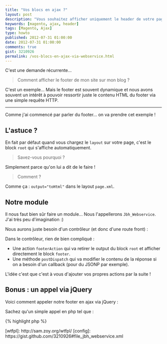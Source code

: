 ```yaml
---
title: "Vos blocs en ajax ?"
layout: post
description: "Vous souhaitez afficher uniquement le header de votre page via une requête ajax ? Easy :)"
keywords: [magento, ajax, header]
tags: [Magento, Ajax]
type: howto
published: 2012-07-31 01:00:00
date: 2012-07-31 01:00:00
comments: true
gist: 3210926
permalink: /vos-blocs-en-ajax-via-webservice.html
---
```


C'est une demande récurrente...

> Comment afficher le footer de mon site sur mon blog ?

C'est un exemple... Mais le footer est souvent dynamique et nous avons souvent un intérêt à pouvoir ressortir juste le contenu HTML du footer via une simple requête HTTP.

<!-- more start -->

<hr />

Comme j'ai commencé par parler du footer... on va prendre cet exemple !

## L'astuce ?

En fait par défaut quand vous chargez le `layout` sur votre page, c'est le block `root` qui s'affiche automatiquement.

> Savez-vous pourquoi ?

Simplement parce qu'on lui a dit de le faire !

> Comment ?

Comme ça : `output="toHtml"` dans le layout `page.xml`.

## Notre module

Il nous faut bien sûr faire un module... Nous l'appellerons `Jbh_Webservice`. J'ai très peu d'imagination :)

Nous aurons juste besoin d'un contrôleur (et donc d'une route front) :

<script src="https://gist.github.com/3210926.js?file=config.xml"></script>

Dans le contrôleur, rien de bien compliqué :

*   Une action `footerAction` qui va retirer le output du block `root` et afficher directement le block `footer`.
*   Une méthode `postDispatch` qui va modifier le contenu de la réponse si on a besoin d'un callback (pour du JSONP par exemple).

<script src="https://gist.github.com/3210926.js?file=PageController.php"></script>

L'idée c'est que c'est à vous d'ajouter vos propres actions par la suite !

## Bonus : un appel via jQuery

Voici comment appeler notre footer en ajax via jQuery :

<script src="https://gist.github.com/3210926.js?file=demo.js"></script>

Sachez qu'un simple appel en php tel que :

{% highlight php %}
<?php
$footer = file_get_content('http://example.org/webservice/page/footer');
{% endhighlight %}

Suffit largement pour récupérer le footer ! Faire du javascript n'a d'intérêt que si on souhaite récupérer la session utilisateur (pour lui afficher son panier par exemple !).

## Conclusion

Il devient assez simple de faire des appels de blocks via une instance Magento pour un blog ou tout autre plateforme indirectement liée à votre e-commerce.

Faites-vous plaisir !

Ces scripts sont sous la [WTFPL][wtfpl].

P.S. Le fichier `app/etc/modules/Jbh_Webservice.xml` est [sur github ;)][config]

<!-- more end -->

[wtfpl]: http://sam.zoy.org/wtfpl/
[config]: https://gist.github.com/3210926#file_jbh_webservice.xml

